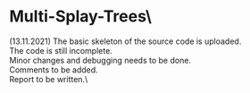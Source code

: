 # Multi-Splay-Trees\

(13.11.2021) The basic skeleton of the source code is uploaded.\
The code is still incomplete.\
Minor changes and debugging needs to be done.\
Comments to be added.\
Report to be written.\
